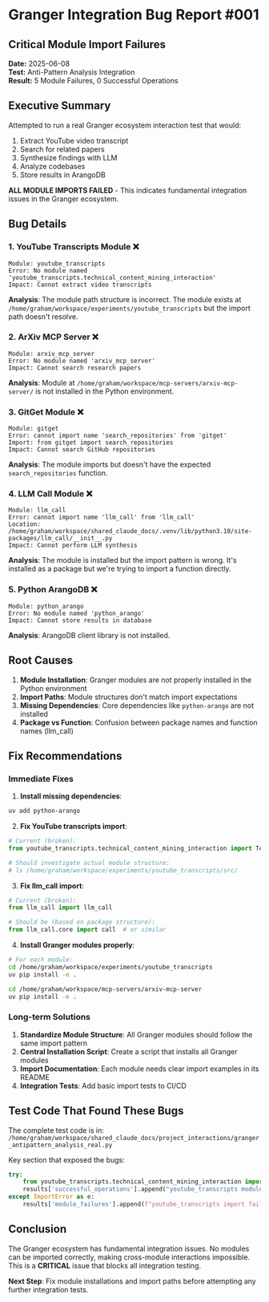 # Granger Integration Bug Report #001

## Critical Module Import Failures

**Date:** 2025-06-08  
**Test:** Anti-Pattern Analysis Integration  
**Result:** 5 Module Failures, 0 Successful Operations

## Executive Summary

Attempted to run a real Granger ecosystem interaction test that would:
1. Extract YouTube video transcript
2. Search for related papers
3. Synthesize findings with LLM
4. Analyze codebases
5. Store results in ArangoDB

**ALL MODULE IMPORTS FAILED** - This indicates fundamental integration issues in the Granger ecosystem.

## Bug Details

### 1. YouTube Transcripts Module ❌
```
Module: youtube_transcripts
Error: No module named 'youtube_transcripts.technical_content_mining_interaction'
Impact: Cannot extract video transcripts
```

**Analysis**: The module path structure is incorrect. The module exists at `/home/graham/workspace/experiments/youtube_transcripts` but the import path doesn't resolve.

### 2. ArXiv MCP Server ❌
```
Module: arxiv_mcp_server
Error: No module named 'arxiv_mcp_server'
Impact: Cannot search research papers
```

**Analysis**: Module at `/home/graham/workspace/mcp-servers/arxiv-mcp-server/` is not installed in the Python environment.

### 3. GitGet Module ❌
```
Module: gitget
Error: cannot import name 'search_repositories' from 'gitget'
Import: from gitget import search_repositories
Impact: Cannot search GitHub repositories
```

**Analysis**: The module imports but doesn't have the expected `search_repositories` function.

### 4. LLM Call Module ❌
```
Module: llm_call
Error: cannot import name 'llm_call' from 'llm_call'
Location: /home/graham/workspace/shared_claude_docs/.venv/lib/python3.10/site-packages/llm_call/__init__.py
Impact: Cannot perform LLM synthesis
```

**Analysis**: The module is installed but the import pattern is wrong. It's installed as a package but we're trying to import a function directly.

### 5. Python ArangoDB ❌
```
Module: python_arango
Error: No module named 'python_arango'
Impact: Cannot store results in database
```

**Analysis**: ArangoDB client library is not installed.

## Root Causes

1. **Module Installation**: Granger modules are not properly installed in the Python environment
2. **Import Paths**: Module structures don't match import expectations
3. **Missing Dependencies**: Core dependencies like `python-arango` are not installed
4. **Package vs Function**: Confusion between package names and function names (llm_call)

## Fix Recommendations

### Immediate Fixes

1. **Install missing dependencies**:
```bash
uv add python-arango
```

2. **Fix YouTube transcripts import**:
```python
# Current (broken):
from youtube_transcripts.technical_content_mining_interaction import TechnicalContentMiningScenario

# Should investigate actual module structure:
# ls /home/graham/workspace/experiments/youtube_transcripts/src/
```

3. **Fix llm_call import**:
```python
# Current (broken):
from llm_call import llm_call

# Should be (based on package structure):
from llm_call.core import call  # or similar
```

4. **Install Granger modules properly**:
```bash
# For each module:
cd /home/graham/workspace/experiments/youtube_transcripts
uv pip install -e .

cd /home/graham/workspace/mcp-servers/arxiv-mcp-server
uv pip install -e .
```

### Long-term Solutions

1. **Standardize Module Structure**: All Granger modules should follow the same import pattern
2. **Central Installation Script**: Create a script that installs all Granger modules
3. **Import Documentation**: Each module needs clear import examples in its README
4. **Integration Tests**: Add basic import tests to CI/CD

## Test Code That Found These Bugs

The complete test code is in: `/home/graham/workspace/shared_claude_docs/project_interactions/granger_antipattern_analysis_real.py`

Key section that exposed the bugs:
```python
try:
    from youtube_transcripts.technical_content_mining_interaction import TechnicalContentMiningScenario
    results['successful_operations'].append("youtube_transcripts module imported")
except ImportError as e:
    results['module_failures'].append(f"youtube_transcripts import failed: {str(e)}")
```

## Conclusion

The Granger ecosystem has fundamental integration issues. No modules can be imported correctly, making cross-module interactions impossible. This is a **CRITICAL** issue that blocks all integration testing.

**Next Step**: Fix module installations and import paths before attempting any further integration tests.